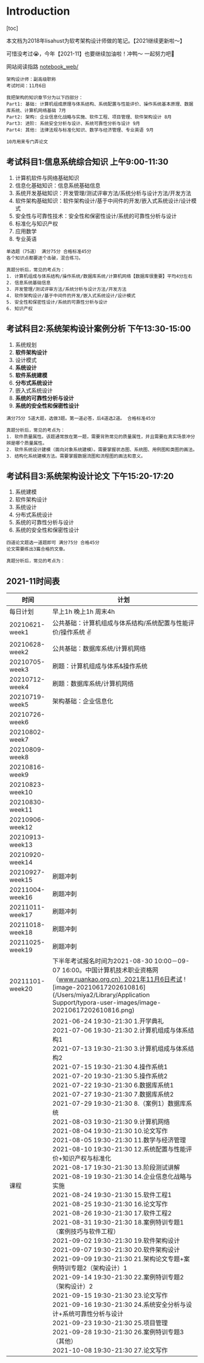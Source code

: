 # Introduction

[toc]

本文档为2018年lisahust为软考架构设计师做的笔记。【2021继续更新啦～】

可惜没考过😭，今年【2021-11】也要继续加油啦！冲鸭～ 一起努力吧💪

网站阅读指路 [notebook_web/](https://lisahust.github.io/notebook1_web/)

```
架构设计师：副高级职称
考试时间：11月6日

我把架构的知识章节分为以下四部分：
Part1: 基础: 计算机组成原理与体系结构、系统配置与性能评价、操作系统基本原理、数据库系统、计算机网络基础 7月
Part2: 架构: 企业信息化战略与实施、软件工程、项目管理、软件架构设计 8月
Part3: 进阶: 系统安全分析与设计、系统可靠性分析与设计 9月
Part4: 其他: 法律法规与标准化知识、数学与经济管理、专业英语 9月

10月用来专门弄论文
```



## 考试科目1:信息系统综合知识  上午9:00-11:30


1. 计算机软件与网络基础知识
2. 信息化基础知识：信息系统基础信息
3. 系统开发基础知识：开发管理/测试评审方法/系统分析与设计方法/开发方法
4. 软件架构基础知识：软件架构设计/基于中间件的开发/嵌入式系统设计/设计模式
5. 安全性与可靠性技术：安全性和保密性设计/系统的可靠性分析与设计
6. 标准化与知识产权
7. 应用数学
8. 专业英语

```
单选题（75道） 满分75分 合格标准45分
各个知识点都要逐个击破，混合练习。

真题分析后，常见的考点为：
1. 计算机组成与体系结构/操作系统/数据库系统/计算机网络【数据库很重要】平均4分左右
2. 信息系统基础信息
3. 开发管理/测试评审方法/系统分析与设计方法/开发方法
4. 软件架构设计/基于中间件的开发/嵌入式系统设计/设计模式
5. 安全性和保密性设计/系统的可靠性分析与设计
6. 知识产权
```



## 考试科目2:系统架构设计案例分析  下午13:30-15:00

1. 系统规划
2. **软件架构设计**
3. 设计模式
4. **系统设计**
5. **软件系统建模**
6. **分布式系统设计**
7. 嵌入式系统设计
8. **系统的可靠性分析与设计**
9. **系统的安全性和保密性设计**

```
满分75分 5道大题，选做3题。第一道必答，后4道选2道。 合格标准45分

真题分析后，常见的考点为：
1. 软件质量属性。该题通常放在第一题，需要背熟常见的质量属性，并且需要在真实场景冲分辨是哪个质量属性。
2. 软件系统设计建模（面向对象系统建模）。需要掌握状态图、系统图、用例图和类图的画法。
3. 结构化系统建模方法。需要掌握数据流图和流程图的画法和意义。
```



## 考试科目3:系统架构设计论文  下午15:20-17:20


1. 系统建模
2. 软件架构设计
3. 系统设计
4. 分布式系统设计
5. 系统的可靠性分析与设计
6. 系统的安全性和保密性设计

```
四道论文题选一道题即可 满分75分 合格45分
论文需要练出3篇合格的文章。

真题分析后，常见的考点为：
```



## 2021-11时间表

| 时间            | 计划                                                         |
| --------------- | ------------------------------------------------------------ |
|每日计划|早上1h  晚上1h 周末4h|
| 20210621-week1  | 公共基础：计算机组成与体系结构/系统配置与性能评价/操作系统 ✌️ |
| 20210628-week2  | 公共基础：数据库系统/计算机网络 |
| 20210705-week3  | 刷题：计算机组成与体系&操作系统 |
| 20210712-week4  | 刷题：数据库系统/计算机网络 |
| 20210719-week5  | 架构基础：企业信息化 |
| 20210726-week6  |                                                              |
| 20210802-week7  |                                                              |
| 20210809-week8  |                                                              |
| 20210816-week9 |                                                              |
| 20210823-week10 |                                                              |
| 20210830-week11 |                                                              |
| 20210906-week12 |                                                              |
| 20210913-week13 |                                                              |
| 20210920-week14 |                                                              |
| 20210927-week15 | 刷题冲刺 |
| 20211004-week16 | 刷题冲刺 |
| 20211011-week17 | 刷题冲刺 |
| 20211018-week18 | 刷题冲刺 |
| 20211025-week19 | 刷题冲刺 |
| 20211101-week20 | 下半年考试报名时间为2021-08-30 10:00－09-07 16:00。中国计算机技术职业资格网（www.ruankao.org.cn）2021年11月6日考试 ![image-20210617202610816](/Users/miya2/Library/Application Support/typora-user-images/image-20210617202610816.png) |
| 课程 | 2021-06-24 19:30-21:30  1.开学典礼<br/>2021-07-06 19:30-21:30  2.计算机组成与体系结构1<br/>2021-07-13 19:30-21:30  3.计算机组成与体系结构2<br/>2021-07-15 19:30-21:30  4.操作系统1<br/>2021-07-20 19:30-21:30  5.操作系统2<br/>2021-07-22 19:30-21:30  6.数据库系统1<br/>2021-07-27 19:30-21:30  7.数据库系统2<br/>2021-07-29 19:30-21:30  8.（案例1）数据库系统<br/>2021-08-03 19:30-21:30  9.计算机网络<br/>2021-08-04 19:30-21:30  10.论文写作<br/>2021-08-05 19:30-21:30  11.数学与经济管理<br/>2021-08-10 19:30-21:30  12.系统配置与性能评价+知识产权与标准化<br/>2021-08-17 19:30-21:30  13.阶段测试讲解<br/>2021-08-19 19:30-21:30  14.企业信息化战略与实施<br/>2021-08-24 19:30-21:30  15.软件工程1<br/>2021-08-25 19:30-21:30  16.论文写作<br/>2021-08-26 19:30-21:30  17.软件工程2<br/>2021-08-31 19:30-21:30  18.案例特训专题1（案例技巧与软件工程）<br/>2021-09-02 19:30-21:30  19.软件架构设计<br/>2021-09-07 19:30-21:30  20.软件架构设计<br/>2021-09-09 19:30-21:30  21.架构论文专题+案例特训专题2（架构设计）1<br/>2021-09-14 19:30-21:30  22.案例特训专题2（架构设计）2<br/>2021-09-15 19:30-21:30  23.论文写作<br/>2021-09-16 19:30-21:30  24.系统安全分析与设计+系统可靠性分析与设计<br/>2021-09-23 19:30-21:30  25.项目管理<br/>2021-09-28 19:30-21:30  26.案例特训专题3（其他）<br/>2021-10-08 19:30-21:30  27.论文写作 |






